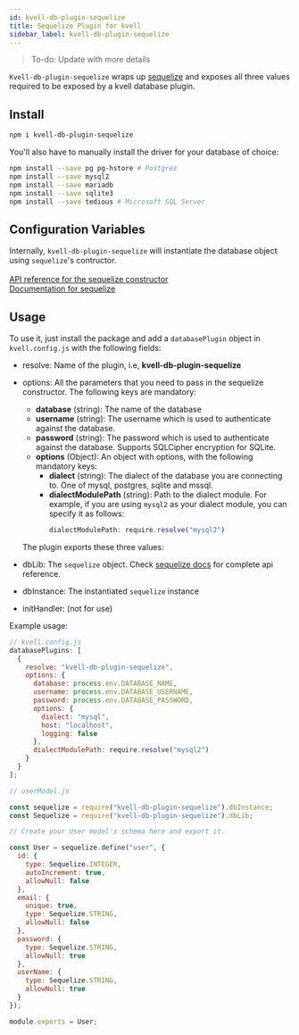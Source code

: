 ```yaml
---
id: kvell-db-plugin-sequelize
title: Sequelize Plugin for kvell
sidebar_label: kvell-db-plugin-sequelize
---
```


> To-do: Update with more details

`Kvell-db-plugin-sequelize` wraps up [sequelize](https://sequelize.org/) and exposes all three values required to be exposed by a kvell database plugin.

## Install

```sh
npm i kvell-db-plugin-sequelize
```

You'll also have to manually install the driver for your database of choice:

```sh
npm install --save pg pg-hstore # Postgres
npm install --save mysql2
npm install --save mariadb
npm install --save sqlite3
npm install --save tedious # Microsoft SQL Server
```

## Configuration Variables

Internally, `kvell-db-plugin-sequelize` will instantiate the database object using `sequelize`'s contructor.\
\
[API reference for the sequelize constructor](https://sequelize.org/v5/class/lib/sequelize.js~Sequelize.html#instance-constructor-constructor)\
[Documentation for sequelize](https://sequelize.org/v5/)

<!-- The following variables must be passed through `.env` to configure the your plugin:

- **DATABASE_NAME**:
  ```text
    Type: string
    Attribute: optional
    Description: The name of the database
  ```
- **DATABASE_USERNAME**
  ```text
    Type: string
    Attribute: optional
    Description: The username which is used to authenticate against the database.
  ```
- **DATABASE_PASSWORD**
  ```text
    Type: string
    Attribute: optional
    Description: The password which is used to authenticate against the database. Supports SQLCipher encryption for SQLite.
  ```
- **DATABASE_DIALECT**
  ```text
    Type: string
    Attribute: optional
    Description: The dialect of the database you are connecting to. One of mysql, postgres, sqlite and mssql.
  ```
- **DATABASE_HOST**
  ```text
    Type: string
    Attribute: optional
    Description: The host of the relational database.
  ```

> This will soon be updated to cover all possible config variables. -->

## Usage

To use it, just install the package and add a `databasePlugin` object in `kvell.config.js` with the following fields:

- resolve: Name of the plugin, i.e, **kvell-db-plugin-sequelize**
- options: All the parameters that you need to pass in the sequelize constructor. The following keys are mandatory:

  - **database** (string): The name of the database
  - **username** (string): The username which is used to authenticate against the database.
  - **password** (string): The password which is used to authenticate against the database. Supports SQLCipher encryption for SQLite.
  - **options** (Object): An object with options, with the following mandatory keys:
    - **dialect** (string): The dialect of the database you are connecting to. One of mysql, postgres, sqlite and mssql.
    - **dialectModulePath** (string): Path to the dialect module.
      For example, if you are using `mysql2` as your dialect module, you can specify it as follows:
      ```javascript
      dialectModulePath: require.resolve("mysql2")
      ```

  The plugin exports these three values:

- dbLib: The `sequelize` object. Check [sequelize docs](https://sequelize.org/v5/) for complete api reference.
- dbInstance: The instantiated `sequelize` instance

- initHandler: (not for use)

Example usage:

```javascript
// kvell.config.js
databasePlugins: [
  {
    resolve: "kvell-db-plugin-sequelize",
    options: {
      database: process.env.DATABASE_NAME,
      username: process.env.DATABASE_USERNAME,
      password: process.env.DATABASE_PASSWORD,
      options: {
        dialect: "mysql",
        host: "localhost",
        logging: false
      },
      dialectModulePath: require.resolve("mysql2")
    }
  }
];
```

```javascript
// userModel.js

const sequelize = require("kvell-db-plugin-sequelize").dbInstance;
const Sequelize = require("kvell-db-plugin-sequelize").dbLib;

// Create your User model's schema here and export it.

const User = sequelize.define("user", {
  id: {
    type: Sequelize.INTEGER,
    autoIncrement: true,
    allowNull: false
  },
  email: {
    unique: true,
    type: Sequelize.STRING,
    allowNull: false
  },
  password: {
    type: Sequelize.STRING,
    allowNull: true
  },
  userName: {
    type: Sequelize.STRING,
    allowNull: true
  }
});

module.exports = User;
```
